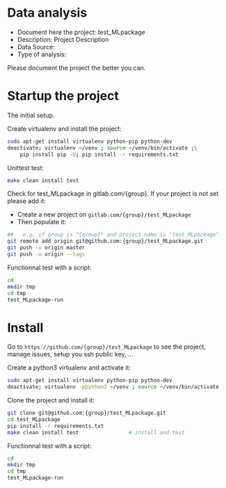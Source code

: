 # Data analysis
- Document here the project: test_MLpackage
- Description: Project Description
- Data Source:
- Type of analysis:

Please document the project the better you can.

# Startup the project

The initial setup.

Create virtualenv and install the project:
```bash
sudo apt-get install virtualenv python-pip python-dev
deactivate; virtualenv ~/venv ; source ~/venv/bin/activate ;\
    pip install pip -U; pip install -r requirements.txt
```

Unittest test:
```bash
make clean install test
```

Check for test_MLpackage in gitlab.com/{group}.
If your project is not set please add it:

- Create a new project on `gitlab.com/{group}/test_MLpackage`
- Then populate it:

```bash
##   e.g. if group is "{group}" and project_name is "test_MLpackage"
git remote add origin git@github.com:{group}/test_MLpackage.git
git push -u origin master
git push -u origin --tags
```

Functionnal test with a script:

```bash
cd
mkdir tmp
cd tmp
test_MLpackage-run
```

# Install

Go to `https://github.com/{group}/test_MLpackage` to see the project, manage issues,
setup you ssh public key, ...

Create a python3 virtualenv and activate it:

```bash
sudo apt-get install virtualenv python-pip python-dev
deactivate; virtualenv -ppython3 ~/venv ; source ~/venv/bin/activate
```

Clone the project and install it:

```bash
git clone git@github.com:{group}/test_MLpackage.git
cd test_MLpackage
pip install -r requirements.txt
make clean install test                # install and test
```
Functionnal test with a script:

```bash
cd
mkdir tmp
cd tmp
test_MLpackage-run
```
